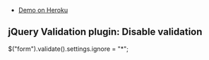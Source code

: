 - [Demo on Heroku](https://ajax-bank-customers-refactor.herokuapp.com)

## jQuery Validation plugin: Disable validation
$("form").validate().settings.ignore = "*";